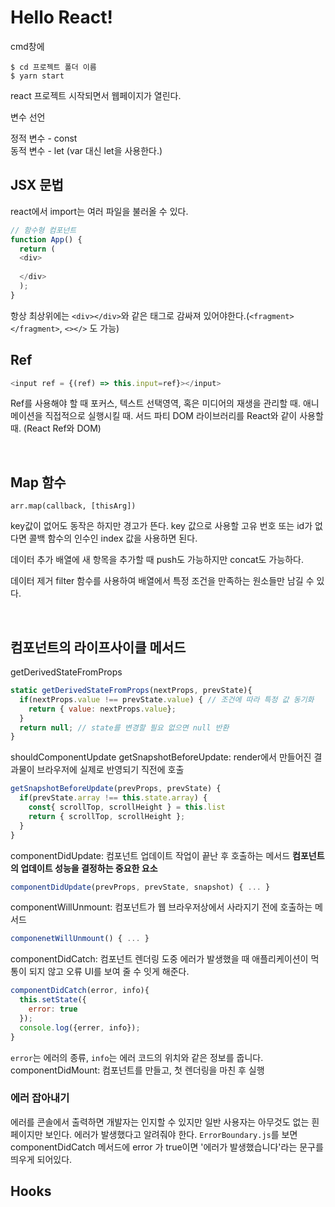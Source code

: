 # Hello React!

cmd창에


    $ cd 프로젝트 폴더 이름
    $ yarn start
  
react 프로젝트 시작되면서 웹페이지가 열린다.

변수 선언

정적 변수 - const<br/>
동적 변수 - let (var 대신 let을 사용한다.)
<br/>
## JSX 문법
react에서 import는 여러 파일을 불러올 수 있다.


```javascript
// 함수형 컴포넌트
function App() {
  return (
  <div>
  
  </div>
  );
}
```
항상 최상위에는 `<div></div>`와 같은 태그로 감싸져 있어야한다.(`<fragment></fragment>`, `<></>` 도 가능)
<br/>
## Ref

``` javascript
<input ref = {(ref) => this.input=ref}></input>
```

Ref를 사용해야 할 때
포커스, 텍스트 선택영역, 혹은 미디어의 재생을 관리할 때.
애니메이션을 직접적으로 실행시킬 때.
서드 파티 DOM 라이브러리를 React와 같이 사용할 때.
(React Ref와 DOM)

<br/>

## Map 함수

`arr.map(callback, [thisArg])`

key값이 없어도 동작은 하지만 경고가 뜬다.
key 값으로 사용할 고유 번호 또는 id가 없다면 콜백 함수의 인수인 index 값을 사용하면 된다.

데이터 추가
배열에 새 항목을 추가할 때 push도 가능하지만
concat도 가능하다.

데이터 제거
filter 함수를 사용하여 배열에서 특정 조건을 만족하는 원소들만 남길 수 있다.

<br/>

## 컴포넌트의 라이프사이클 메서드

getDerivedStateFromProps
```javascript
static getDerivedStateFromProps(nextProps, prevState){
  if(nextProps.value !== prevState.value) { // 조건에 따라 특정 값 동기화
    return { value: nextProps.value};
  }
  return null; // state를 변경할 필요 없으면 null 반환
}
```
shouldComponentUpdate
getSnapshotBeforeUpdate: render에서 만들어진 결과물이 브라우저에 실제로 반영되기 직전에 호출
```javascript
getSnapshotBeforeUpdate(prevProps, prevState) {
  if(prevState.array !== this.state.array) {
    const{ scrollTop, scrollHeight } = this.list
    return { scrollTop, scrollHeight };
  }
}
```
componentDidUpdate: 컴포넌트 업데이트 작업이 끝난 후 호출하는 메서드 **컴포넌트의 업데이트 성능을 결정하는 중요한 요소**
```javascript
componentDidUpdate(prevProps, prevState, snapshot) { ... }
```
componentWillUnmount: 컴포넌트가 웹 브라우저상에서 사라지기 전에 호출하는 메서드
```javascript
componenetWillUnmount() { ... }
```
componentDidCatch: 컴포넌트 렌더링 도중 에러가 발생했을 때 애플리케이션이 먹통이 되지 않고 오류 UI를 보여 줄 수 잇게 해준다.
```javascript
componentDidCatch(error, info){
  this.setState({
    error: true
  });
  console.log({errer, info});
}
```
`error`는 에러의 종류, `info`는 에러 코드의 위치와 같은 정보를 줍니다.
componentDidMount: 컴포넌트를 만들고, 첫 렌더링을 마친 후 실행

### 에러 잡아내기
에러를 콘솔에서 출력하면 개발자는 인지할 수 있지만
일반 사용자는 아무것도 없는 흰 페이지만 보인다.
에러가 발생했다고 알려줘야 한다.
`ErrorBoundary.js`를 보면 componentDidCatch 메서드에 error 가 true이면 '에러가 발생했습니다'라는 문구를 띄우게 되어있다.


## Hooks


